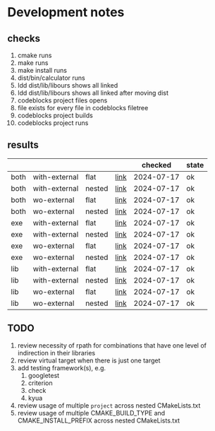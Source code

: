 # Development notes

## checks

1. cmake runs
2. make runs
3. make install runs
4. dist/bin/calculator runs
5. ldd dist/lib/libours shows all linked
6. ldd dist/lib/libours shows all linked after moving dist
7. codeblocks project files opens
8. file exists for every file in codeblocks filetree
9. codeblocks project builds
10. codeblocks project runs

## results 

|      |               |        |                                                                                        | checked    | state |
| ---  | ---           | ---    | ---                                                                                    | ---        | ---   |
| both | with-external | flat   | [link](%7B%7B%20cookiecutter.project_slug%20%7D%7D/produces/both/with-external/flat)   | 2024-07-17 | ok    |
| both | with-external | nested | [link](%7B%7B%20cookiecutter.project_slug%20%7D%7D/produces/both/with-external/nested) | 2024-07-17 | ok    |
| both | wo-external   | flat   | [link](%7B%7B%20cookiecutter.project_slug%20%7D%7D/produces/both/wo-external/flat)     | 2024-07-17 | ok    |
| both | wo-external   | nested | [link](%7B%7B%20cookiecutter.project_slug%20%7D%7D/produces/both/wo-external/nested)   | 2024-07-17 | ok    |
| exe  | with-external | flat   | [link](%7B%7B%20cookiecutter.project_slug%20%7D%7D/produces/exe/with-external/flat)    | 2024-07-17 | ok    |
| exe  | with-external | nested | [link](%7B%7B%20cookiecutter.project_slug%20%7D%7D/produces/exe/with-external/nested)  | 2024-07-17 | ok    |
| exe  | wo-external   | flat   | [link](%7B%7B%20cookiecutter.project_slug%20%7D%7D/produces/exe/wo-external/flat)      | 2024-07-17 | ok    |
| exe  | wo-external   | nested | [link](%7B%7B%20cookiecutter.project_slug%20%7D%7D/produces/exe/wo-external/nested)    | 2024-07-17 | ok    |
| lib  | with-external | flat   | [link](%7B%7B%20cookiecutter.project_slug%20%7D%7D/produces/lib/with-external/flat)    | 2024-07-17 | ok    |
| lib  | with-external | nested | [link](%7B%7B%20cookiecutter.project_slug%20%7D%7D/produces/lib/with-external/nested)  | 2024-07-17 | ok    |
| lib  | wo-external   | flat   | [link](%7B%7B%20cookiecutter.project_slug%20%7D%7D/produces/lib/wo-external/flat)      | 2024-07-17 | ok    |
| lib  | wo-external   | nested | [link](%7B%7B%20cookiecutter.project_slug%20%7D%7D/produces/lib/wo-external/nested)    | 2024-07-17 | ok    |


## TODO

1. review necessity of rpath for combinations that have one level of indirection in their libraries
1. review virtual target when there is just one target
1. add testing framework(s), e.g.
   1. googletest
   1. criterion
   1. check
   1. kyua
1. review usage of multiple `project` across nested CMakeLists.txt
1. review usage of multiple CMAKE_BUILD_TYPE and CMAKE_INSTALL_PREFIX across nested CMakeLists.txt

